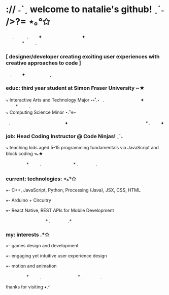 # :// ˗ˋˏ welcome to natalie's github! ˎˊ˗ />?= ⋆｡°✩
⠀⠀.　　　. 　　✦⠀　　　　　　⠀⠀⠀✦ ⠀ ⠀　　　　　　　　　　　　　　⠀⠀⠀⠀⠀* ⠀⠀⠀.　　　　　　　　
<h3><b>[ designer/developer creating exciting user experiences with creative approaches to code ]</b></h3> 　. 　　✦　   　　　,

<h3>educ: third year student at Simon Fraser University ~★</h3>
<p>⤷ Interactive Arts and Technology Major ⋆⭒˚.⋆⠀.　　　　　　⠀⠀⠀✦ ⠀ ⠀　　　　　　⠀⠀⠀* ⠀⠀⠀.　　　　　<br>⤷ Computing Science Minor ⋆.˚𖦹⋆</p>⠀.　　　　　　　　　　⠀⠀⠀✦ ⠀ ⠀　　　　　　　　　　⠀　⠀⠀⠀⠀⠀* . 　　✦
<h3>job: Head Coding Instructor @ Code Ninjas! ˎˊ˗</h3>
<p>⤷ teaching kids aged 5-15 programming fundamentals via JavaScript and block coding ᯓ★</p>
<p>　⠀⠀⠀⠀⠀* ⠀⠀⠀.　　　　                　　　*             .　　　　.　</p>

<h3>current: technologies: ⋆｡°✩</h3>
<p>⭑- C++, JavaScript, Python, Processing (Java), JSX, CSS, HTML</p>
<p>⭑- Arduino + Circuitry </p>
<p>⭑- React Native, REST APIs for Mobile Development</p>
　⠀⠀⠀⠀⠀ 　　　　*             .　　　　.* ⠀⠀⠀

<h3>my: interests .*✩ </h3>
<p>⭑- games design and development</p>
<p>⭑- engaging yet intuitive user experience design</p>
<p>⭑- motion and animation</p>
　⠀⠀⠀⠀⠀* ⠀⠀⠀.　　　　  　　　　*             .　　　　.　
<p>thanks for visiting ⭑.ᐟ</p>
